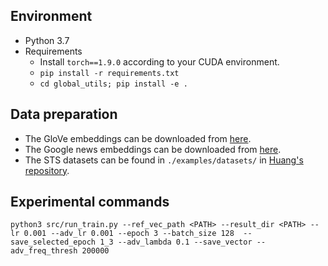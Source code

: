## Environment
- Python 3.7  
- Requirements
    - Install `torch==1.9.0` according to your CUDA environment.
    - ```pip install -r requirements.txt```
    - ```cd global_utils; pip install -e .```
    
## Data preparation
- The GloVe embeddings can be downloaded from [here](https://nlp.stanford.edu/projects/glove/). 
- The Google news embeddings can be downloaded from [here](https://code.google.com/archive/p/word2vec/). 
- The STS datasets can be found in `./examples/datasets/` in [Huang's repository](https://github.com/Jun-jie-Huang/WhiteningBERT).

## Experimental commands
```
python3 src/run_train.py --ref_vec_path <PATH> --result_dir <PATH> --lr 0.001 --adv_lr 0.001 --epoch 3 --batch_size 128  --save_selected_epoch 1_3 --adv_lambda 0.1 --save_vector --adv_freq_thresh 200000
```
